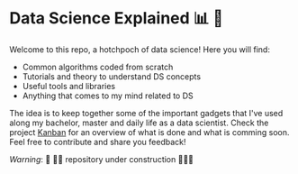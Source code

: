 # Data Science Explained :bar_chart: :test_tube:

Welcome to this repo, a hotchpoch of data science! Here you will find:
* Common algorithms coded from scratch
* Tutorials and theory to understand DS concepts
* Useful tools and libraries
* Anything that comes to my mind related to DS

The idea is to keep together some of the important gadgets that I've used along my bachelor, master and daily life as a data scientist. Check the project [Kanban](https://github.com/claudia-hm/datascience-explained/projects/1) for an overview of what is done and what is comming soon. Feel free to contribute and share you feedback!

*Warning*: :construction: :construction_worker_woman: repository under construction :construction_worker_woman::construction:


